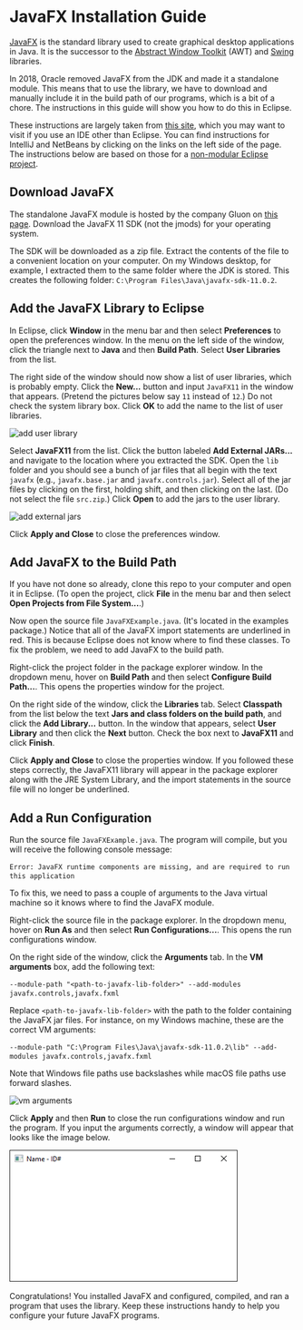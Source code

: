 # JavaFX Installation Guide

[JavaFX](https://en.wikipedia.org/wiki/JavaFX) is the standard library used to create graphical desktop applications in Java.
It is the successor to the [Abstract Window Toolkit](https://en.wikipedia.org/wiki/Abstract_Window_Toolkit) (AWT) and [Swing](https://en.wikipedia.org/wiki/Swing_(Java)) libraries.

In 2018, Oracle removed JavaFX from the JDK and made it a standalone module.
This means that to use the library, we have to download and manually include it in the build path of our programs, which is a bit of a chore.
The instructions in this guide will show you how to do this in Eclipse.

These instructions are largely taken from [this site](https://openjfx.io/openjfx-docs/), which you may want to visit if you use an IDE other than Eclipse.
You can find instructions for IntelliJ and NetBeans by clicking on the links on the left side of the page.
The instructions below are based on those for a [non-modular Eclipse project](https://openjfx.io/openjfx-docs/#IDE-Eclipse).

## Download JavaFX

The standalone JavaFX module is hosted by the company Gluon on [this page](https://gluonhq.com/products/javafx/).
Download the JavaFX 11 SDK (not the jmods) for your operating system.

The SDK will be downloaded as a zip file.
Extract the contents of the file to a convenient location on your computer.
On my Windows desktop, for example, I extracted them to the same folder where the JDK is stored.
This creates the following folder: `C:\Program Files\Java\javafx-sdk-11.0.2`.

## Add the JavaFX Library to Eclipse

In Eclipse, click **Window** in the menu bar and then select **Preferences** to open the preferences window.
In the menu on the left side of the window, click the triangle next to **Java** and then **Build Path**.
Select **User Libraries** from the list.

The right side of the window should now show a list of user libraries, which is probably empty.
Click the **New...** button and input `JavaFX11` in the window that appears.
(Pretend the pictures below say `11` instead of `12`.)
Do not check the system library box.
Click **OK** to add the name to the list of user libraries.

![add user library](https://openjfx.io/openjfx-docs/images/ide/eclipse/ide/eclipse01.png)

Select **JavaFX11** from the list.
Click the button labeled **Add External JARs...** and navigate to the location where you extracted the SDK.
Open the `lib` folder and you should see a bunch of jar files that all begin with the text `javafx` (e.g., `javafx.base.jar` and `javafx.controls.jar`).
Select all of the jar files by clicking on the first, holding shift, and then clicking on the last.
(Do not select the file `src.zip`.)
Click **Open** to add the jars to the user library.

![add external jars](https://openjfx.io/openjfx-docs/images/ide/eclipse/ide/eclipse02.png)

Click **Apply and Close** to close the preferences window.

## Add JavaFX to the Build Path

If you have not done so already, clone this repo to your computer and open it in Eclipse.
(To open the project, click **File** in the menu bar and then select **Open Projects from File System...**.)

Now open the source file `JavaFXExample.java`.
(It's located in the examples package.)
Notice that all of the JavaFX import statements are underlined in red.
This is because Eclipse does not know where to find these classes.
To fix the problem, we need to add JavaFX to the build path.

Right-click the project folder in the package explorer window.
In the dropdown menu, hover on **Build Path** and then select **Configure Build Path...**.
This opens the properties window for the project.

On the right side of the window, click the **Libraries** tab.
Select **Classpath** from the list below the text **Jars and class folders on the build path**, and click the **Add Library...** button.
In the window that appears, select **User Library** and then click the **Next** button.
Check the box next to **JavaFX11** and click **Finish**.

Click **Apply and Close** to close the properties window.
If you followed these steps correctly, the JavaFX11 library will appear in the package explorer along with the JRE System Library, and the import statements in the source file will no longer be underlined.

## Add a Run Configuration

Run the source file `JavaFXExample.java`.
The program will compile, but you will receive the following console message:

```
Error: JavaFX runtime components are missing, and are required to run this application
```

To fix this, we need to pass a couple of arguments to the Java virtual machine so it knows where to find the JavaFX module.

Right-click the source file in the package explorer.
In the dropdown menu, hover on **Run As** and then select **Run Configurations...**.
This opens the run configurations window.

On the right side of the window, click the **Arguments** tab.
In the **VM arguments** box, add the following text:

```
--module-path "<path-to-javafx-lib-folder>" --add-modules javafx.controls,javafx.fxml
```

Replace `<path-to-javafx-lib-folder>` with the path to the folder containing the JavaFX jar files.
For instance, on my Windows machine, these are the correct VM arguments:

```
--module-path "C:\Program Files\Java\javafx-sdk-11.0.2\lib" --add-modules javafx.controls,javafx.fxml
```

Note that Windows file paths use backslashes while macOS file paths use forward slashes.

![vm arguments](https://openjfx.io/openjfx-docs/images/ide/eclipse/ide/eclipse06.png)

Click **Apply** and then **Run** to close the run configurations window and run the program.
If you input the arguments correctly, a window will appear that looks like the image below.

![JavaFXExample.png](img/JavaFXExample.png)

Congratulations!
You installed JavaFX and configured, compiled, and ran a program that uses the library.
Keep these instructions handy to help you configure your future JavaFX programs.